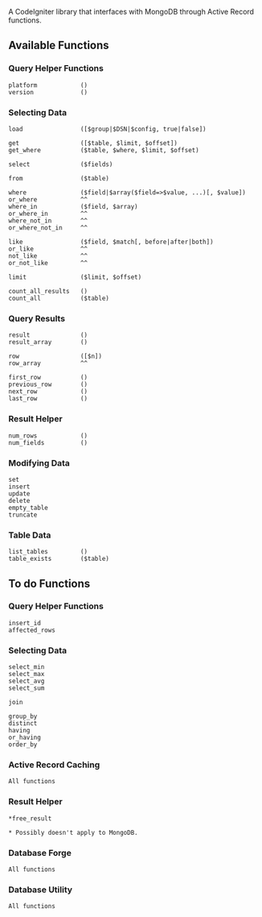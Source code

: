 A CodeIgniter library that interfaces with MongoDB through Active Record functions.

Available Functions
-------------------

### Query Helper Functions

	platform			()
	version				()

### Selecting Data

	load				([$group|$DSN|$config, true|false])
	
	get					([$table, $limit, $offset])
	get_where			($table, $where, $limit, $offset)
	
	select				($fields)
	
	from				($table)
	
	where				($field|$array($field=>$value, ...)[, $value])
	or_where			^^
	where_in			($field, $array)
	or_where_in			^^
	where_not_in		^^
	or_where_not_in		^^
	
	like				($field, $match[, before|after|both])
	or_like				^^
	not_like			^^
	or_not_like			^^
	
	limit				($limit, $offset)
	
	count_all_results	()
	count_all			($table)

### Query Results

	result				()
	result_array		()
	
	row					([$n])
	row_array			^^
	
	first_row			()
	previous_row		()
	next_row			()
	last_row			()

### Result Helper

	num_rows			()
	num_fields			()

### Modifying Data

	set
	insert
	update
	delete
	empty_table
	truncate

### Table Data

	list_tables			()
	table_exists		($table)

To do Functions
---------------

### Query Helper Functions

	insert_id
	affected_rows

### Selecting Data

	select_min
	select_max
	select_avg
	select_sum
	
	join
	
	group_by
	distinct
	having
	or_having
	order_by

### Active Record Caching

	All functions

### Result Helper

	*free_result
	
	* Possibly doesn't apply to MongoDB.

### Database Forge

	All functions

### Database Utility

	All functions

